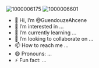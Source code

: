 ![1000006175](https://github.com/user-attachments/assets/6198f474-a1ee-45eb-a1ab-279f1c8a49e8)
![1000006601](https://github.com/user-attachments/assets/5ae09009-a196-4cca-b1fa-d491067bee80)
- 👋 Hi, I’m @GuendouzeAhcene
- 👀 I’m interested in ...
- 🌱 I’m currently learning ...
- 💞️ I’m looking to collaborate on ...
- 📫 How to reach me ...
- 😄 Pronouns: ...
- ⚡ Fun fact: ...

<!---
GuendouzeAhcene/GuendouzeAhcene is a ✨ special ✨ repository because its `README.md` (this file) appears on your GitHub profile.
You can click the Preview link to take a look at your changes.
--->
